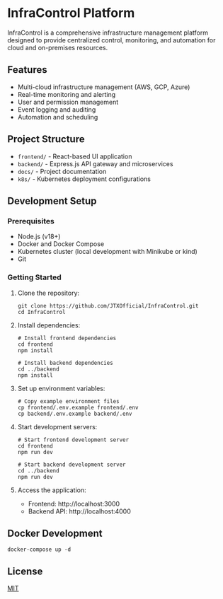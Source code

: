 # InfraControl Platform

InfraControl is a comprehensive infrastructure management platform designed to provide centralized control, monitoring, and automation for cloud and on-premises resources.

## Features

- Multi-cloud infrastructure management (AWS, GCP, Azure)
- Real-time monitoring and alerting
- User and permission management
- Event logging and auditing
- Automation and scheduling

## Project Structure

- `frontend/` - React-based UI application
- `backend/` - Express.js API gateway and microservices
- `docs/` - Project documentation
- `k8s/` - Kubernetes deployment configurations

## Development Setup

### Prerequisites

- Node.js (v18+)
- Docker and Docker Compose
- Kubernetes cluster (local development with Minikube or kind)
- Git

### Getting Started

1. Clone the repository:
   ```
   git clone https://github.com/JTXOfficial/InfraControl.git
   cd InfraControl
   ```

2. Install dependencies:
   ```
   # Install frontend dependencies
   cd frontend
   npm install
   
   # Install backend dependencies
   cd ../backend
   npm install
   ```

3. Set up environment variables:
   ```
   # Copy example environment files
   cp frontend/.env.example frontend/.env
   cp backend/.env.example backend/.env
   ```

4. Start development servers:
   ```
   # Start frontend development server
   cd frontend
   npm run dev
   
   # Start backend development server
   cd ../backend
   npm run dev
   ```

5. Access the application:
   - Frontend: http://localhost:3000
   - Backend API: http://localhost:4000

## Docker Development

```
docker-compose up -d
```

## License

[MIT](LICENSE) 